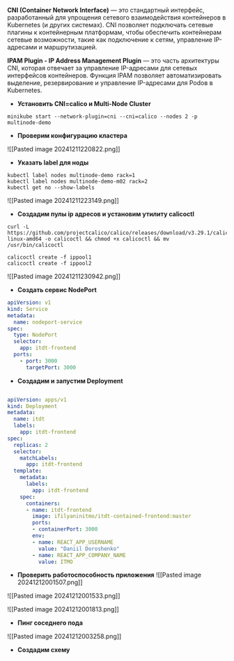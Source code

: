**CNI (Container Network Interface)** — это стандартный интерфейс, разработанный для упрощения сетевого взаимодействия контейнеров в Kubernetes (и других системах). CNI позволяет подключать сетевые плагины к контейнерным платформам, чтобы обеспечить контейнерам сетевые возможности, такие как подключение к сетям, управление IP-адресами и маршрутизацией.

**IPAM Plugin - IP Address Management Plugin** — это часть архитектуры CNI, которая отвечает за управление IP-адресами для сетевых интерфейсов контейнеров. Функция IPAM позволяет автоматизировать выделение, резервирование и управление IP-адресами для Podов в Kubernetes.

- **Установить CNI=calico и Multi-Node Cluster**
```shell
minikube start --network-plugin=cni --cni=calico --nodes 2 -p multinode-demo
```

- **Проверим конфигурацию кластера**

![[Pasted image 20241211220822.png]]

- **Указать label для ноды**
```shell
kubectl label nodes multinode-demo rack=1
kubectl label nodes multinode-demo-m02 rack=2
kubectl get no --show-labels
```
![[Pasted image 20241211223149.png]]

- **Создадим пулы ip адресов  и установим утилиту calicoctl**
```shell
curl -L https://github.com/projectcalico/calico/releases/download/v3.29.1/calicoctl-linux-amd64 -o calicoctl && chmod +x calicoctl && mv /usr/bin/calicoctl

calicoctl create -f ippool1
calicoctl create -f ippool2
```

![[Pasted image 20241211230942.png]]
- **Создать сервис NodePort**
```yaml
apiVersion: v1
kind: Service
metadata:
  name: nodeport-service
spec:
  type: NodePort
  selector:
    app: itdt-frontend
  ports:
    - port: 3000
      targetPort: 3000
```
- **Создадим и запустим Deployment**
```yaml

apiVersion: apps/v1
kind: Deployment
metadata:
  name: itdt
  labels:
    app: itdt-frontend
spec:
  replicas: 2
  selector:
    matchLabels:
      app: itdt-frontend
  template:
    metadata:
      labels:
        app: itdt-frontend
    spec:
      containers:
      - name: itdt-frontend
        image: ifilyaninitmo/itdt-contained-frontend:master
        ports:
        - containerPort: 3000
        env:
        - name: REACT_APP_USERNAME
          value: "Daniil Doroshenko"
        - name: REACT_APP_COMPANY_NAME
          value: ITMO

```
- **Проверить работоспособность приложения**
![[Pasted image 20241212001507.png]]

![[Pasted image 20241212001533.png]]

![[Pasted image 20241212001813.png]]
- **Пинг соседнего пода**  

![[Pasted image 20241212003258.png]]
- **Создадим схему**
